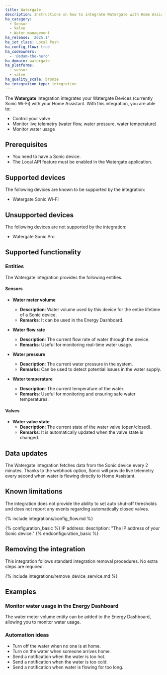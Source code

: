 ```yaml
---
title: Watergate
description: Instructions on how to integrate Watergate with Home Assistant.
ha_category:
  - Sensor
  - Valve
  - Water management
ha_release: '2025.1'
ha_iot_class: Local Push
ha_config_flow: true
ha_codeowners:
  - '@adam-the-hero'
ha_domain: watergate
ha_platforms:
  - sensor
  - valve
ha_quality_scale: bronze
ha_integration_type: integration
---
```


The **Watergate** integration integrates your Watergate Devices (currently Sonic Wi-Fi) with your Home Assistant.
With this integration, you are able to:

- Control your valve
- Monitor live telemetry (water flow, water pressure, water temperature)
- Monitor water usage

## Prerequisites

- You need to have a Sonic device.
- The Local API feature must be enabled in the Watergate application.

## Supported devices

The following devices are known to be supported by the integration:

- Watergate Sonic Wi-Fi

## Unsupported devices

The following devices are not supported by the integration:

- Watergate Sonic Pro

## Supported functionality

### Entities

The Watergate integration provides the following entities.

#### Sensors

- **Water meter volume**
  - **Description**: Water volume used by this device for the entire lifetime of a Sonic device.
  - **Remarks**: It can be used in the Energy Dashboard.

- **Water flow rate**
  - **Description**: The current flow rate of water through the device.
  - **Remarks**: Useful for monitoring real-time water usage.

- **Water pressure**
  - **Description**: The current water pressure in the system.
  - **Remarks**: Can be used to detect potential issues in the water supply.

- **Water temperature**
  - **Description**: The current temperature of the water.
  - **Remarks**: Useful for monitoring and ensuring safe water temperatures.

#### Valves

- **Water valve state**
  - **Description**: The current state of the water valve (open/closed).
  - **Remarks**: It is automatically updated when the valve state is changed.

## Data updates

The Watergate integration fetches data from the Sonic device every 2 minutes.
Thanks to the webhook option, Sonic will provide live telemetry every second when water is flowing directly to Home Assistant.

## Known limitations

The integration does not provide the ability to set auto shut-off thresholds and does not report any events regarding automatically closed valves.

{% include integrations/config_flow.md %}

{% configuration_basic %}
IP address:
    description: "The IP address of your Sonic device."
{% endconfiguration_basic %}

## Removing the integration

This integration follows standard integration removal procedures. No extra steps are required.

{% include integrations/remove_device_service.md %}

## Examples

### Monitor water usage in the Energy Dashboard

The water meter volume entity can be added to the Energy Dashboard, allowing you to monitor water usage.

### Automation ideas

- Turn off the water when no one is at home.
- Turn on the water when someone arrives home.
- Send a notification when the water is too hot.
- Send a notification when the water is too cold.
- Send a notification when water is flowing for too long.
